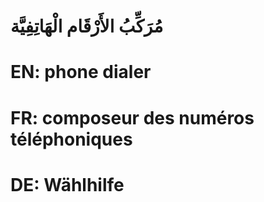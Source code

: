 # مُرَكِّبُ الأَرْقَام الْهَاتِفِيَّة

# EN: phone dialer

# FR: composeur des numéros téléphoniques

# DE: Wählhilfe
